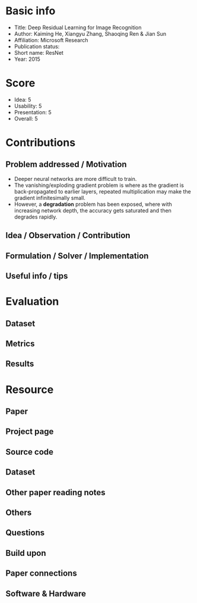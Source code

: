 # Basic info
- Title: Deep Residual Learning for Image Recognition
- Author: Kaiming He, Xiangyu Zhang, Shaoqing Ren & Jian Sun
- Affiliation: Microsoft Research
- Publication status: 
- Short name: ResNet
- Year: 2015

# Score
- Idea: 5
- Usability: 5
- Presentation: 5
- Overall: 5

# Contributions
## Problem addressed / Motivation
- Deeper neural networks are more difficult to train.
- The vanishing/exploding gradient problem is where as the gradient is back-propagated to earlier layers, repeated multiplication may make the gradient infinitesimally small.
- However, a **degradation** problem has been exposed, where with increasing network depth, the accuracy gets saturated and then degrades rapidly.

## Idea / Observation / Contribution


## Formulation / Solver / Implementation


## Useful info / tips


# Evaluation
## Dataset


## Metrics


## Results


# Resource
## Paper


## Project page


## Source code


## Dataset


## Other paper reading notes


## Others


## Questions


## Build upon


## Paper connections


## Software & Hardware

